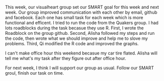 This week, our visualheart group set our SMART goal for this week and next week. Our group improved communication with 
each other by email, github and facebook. Each one has small task for each week which is more functional and efficent. 
I tried to run the code from the Quakers group. I had lots roadblocks during the task becasue they use R. First, I wrote 
the Roadblock on the group github. Second, Alisha  followed my steps and run the code, then wrote what we should improve 
and help me to slove my problems. Third, Qi modified the R code and improved the graphs.

I can't make office hour this weekend becasue my car tire flated. Alisha will tell me what's my task after they figure 
out after office hour. 

For next week, I think I will support our group as usual. Follow our SMART groul, finish our task on time. 
